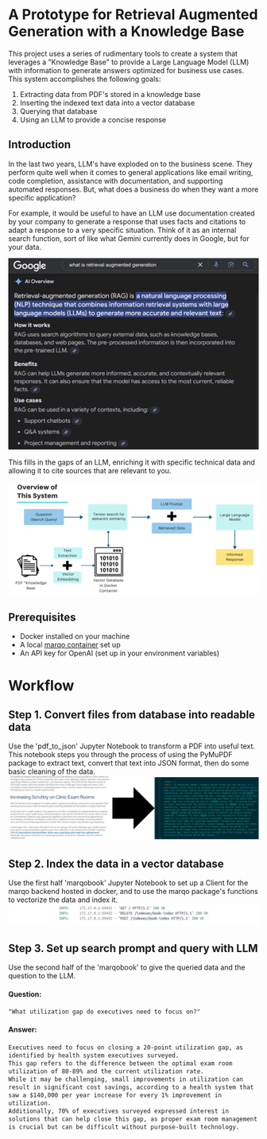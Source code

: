 # A Prototype for Retrieval Augmented Generation with a Knowledge Base
This project uses a series of rudimentary tools to create a system that leverages a "Knowledge Base" to provide a Large Language Model (LLM) with information to generate answers optimized for business use cases. This system accomplishes the following goals:
1. Extracting data from PDF's stored in a knowledge base
2. Inserting the indexed text data into a vector database
3. Querying that database
4. Using an LLM to provide a concise response

## Introduction
In the last two years, LLM's have exploded on to the business scene. They perform quite well when it comes to general applications like email writing, code completion, assistance with documentation, and supporting automated responses. But, what does a business do when they want a more specific application? 

For example, it would be useful to have an LLM use documentation created by your company to generate a response that uses facts and citations to adapt a response to a very specific situation. Think of it as an internal search function, sort of like what Gemini currently does in Google, but for your data. 

![alt text](assets/geminisearch.png)

This fills in the gaps of an LLM, enriching it with specific technical data and allowing it to cite sources that are relevant to you.

![alt text](assets/SystemOverview.png)


## Prerequisites
- Docker installed on your machine
- A local [marqo container](https://github.com/marqo-ai/marqo/blob/mainline/README.md) set up
- An API key for OpenAI (set up in your environment variables)

# Workflow
## Step 1. Convert files from database into readable data
Use the 'pdf_to_json' Jupyter Notebook to transform a PDF into useful text. This notebook steps you through the process of using the PyMuPDF package to extract text, convert that text into JSON format, then do some basic cleaning of the data.
![alt text](assets/PDFToJSON.png)

## Step 2. Index the data in a vector database
Use the first half 'marqobook' Jupyter Notebook to set up a Client for the marqo backend hosted in docker, and to use the marqo package's functions to vectorize the data and index it.
![alt text](assets/PostIndexes.png)

## Step 3. Set up search prompt and query with LLM
Use the second half of the 'marqobook' to give the queried data and the question to the LLM.
#### Question:
```
"What utilization gap do executives need to focus on?"
```
#### Answer:
```
Executives need to focus on closing a 20-point utilization gap, as identified by health system executives surveyed. 
This gap refers to the difference between the optimal exam room utilization of 80-89% and the current utilization rate. 
While it may be challenging, small improvements in utilization can result in significant cost savings, according to a health system that saw a $140,000 per year increase for every 1% improvement in utilization. 
Additionally, 70% of executives surveyed expressed interest in solutions that can help close this gap, as proper exam room management is crucial but can be difficult without purpose-built technology.
```
